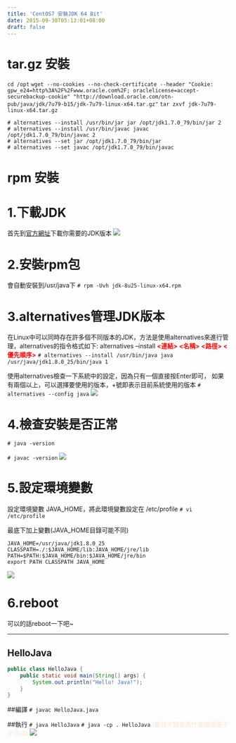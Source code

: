 ```yaml
---
title: 'CentOS7 安裝JDK 64 Bit'
date: 2015-09-30T05:13:01+08:00
draft: false
---
```

# tar.gz 安裝
`cd /opt`
`wget --no-cookies --no-check-certificate --header "Cookie: gpw_e24=http%3A%2F%2Fwww.oracle.com%2F; oraclelicense=accept-securebackup-cookie" "http://download.oracle.com/otn-pub/java/jdk/7u79-b15/jdk-7u79-linux-x64.tar.gz"`
`tar zxvf jdk-7u79-linux-x64.tar.gz`

```
# alternatives --install /usr/bin/jar jar /opt/jdk1.7.0_79/bin/jar 2
# alternatives --install /usr/bin/javac javac /opt/jdk1.7.0_79/bin/javac 2
# alternatives --set jar /opt/jdk1.7.0_79/bin/jar
# alternatives --set javac /opt/jdk1.7.0_79/bin/javac 
```

# rpm 安裝


# 1.下載JDK
首先到<a href="http://www.oracle.com/technetwork/java/javase/downloads/index.html" target="_blank">官方網址</a>下載你需要的JDK版本
<img src="//fblog.loopbai.com/images/201509/A05-01.png">


# 2.安裝rpm包
會自動安裝到/usr/java下
`# rpm -Uvh jdk-8u25-linux-x64.rpm`


# 3.alternatives管理JDK版本
在Linux中可以同時存在許多個不同版本的JDK，方法是使用alternatives來進行管理，alternatives的指令格式如下:
alternatives –install <b style="color:red;"><連結> <名稱> <路徑> <優先順序></b>
`# alternatives --install /usr/bin/java java /usr/java/jdk1.8.0_25/bin/java 1`

使用alternatives檢查一下系統中的設定，因為只有一個直接按Enter即可，
如果有兩個以上，可以選擇要使用的版本，+號即表示目前系統使用的版本
`# alternatives --config java`
<img src="//fblog.loopbai.com/images/201509/A05-02.png">


# 4.檢查安裝是否正常
`# java -version`

`# javac -version`
<img src="//fblog.loopbai.com/images/201509/A05-03.png">

# 5.設定環境變數
設定環境變數 JAVA_HOME，將此環境變數設定在 /etc/profile
`# vi /etc/profile`

最底下加上變數(JAVA_HOME目錄可能不同)
```config /etc/profile
JAVA_HOME=/usr/java/jdk1.8.0_25
CLASSPATH=./:$JAVA_HOME/lib:JAVA_HOME/jre/lib
PATH=$PATH:$JAVA_HOME/bin:$JAVA_HOME/jre/bin
export PATH CLASSPATH JAVA_HOME
```
<img src="//fblog.loopbai.com/images/201509/A05-04.png">

# 6.reboot
可以的話reboot一下吧~

***
## HelloJava
```java HelloJava.java
public class HelloJava {
    public static void main(String[] args) {
        System.out.println("Hello! Java!");
    }
}
```

##編譯
`# javac HelloJava.java`

##執行
`# java HelloJava`
`# java -cp . HelloJava` <b style="color:#F8ECE0;">(暫時不知道為什麼要這樣子才可以)</b>
<img src="//fblog.loopbai.com/images/201509/A05-05.png">
